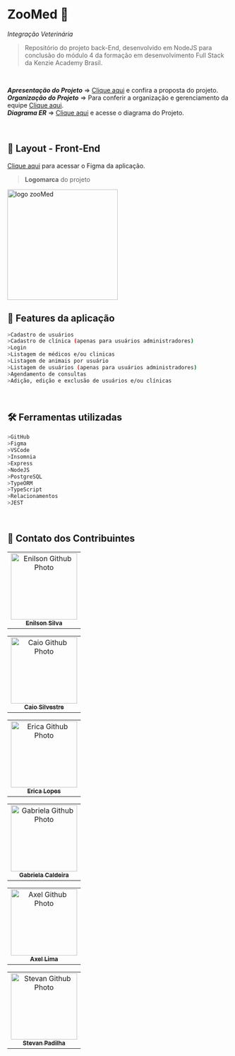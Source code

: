 # ZooMed 🦒
*Integração Veterinária*

> Repositório do projeto back-End, desenvolvido em NodeJS para conclusão do módulo 4 da formação em desenvolvimento Full Stack da Kenzie Academy Brasil.
 <br />
 
***Apresentação do Projeto*** => [Clique aqui](https://view.genial.ly/635fd89346ccea00182e2086/presentation-zoomed) e confira a proposta do projeto.
 <br />
***Organização do Projeto*** => Para conferir a organização e gerenciamento da equipe [Clique aqui](https://trello.com/b/dtoTnoPr/pb-node).
 <br />
***Diagrama ER*** => [Clique aqui](https://lucid.app/lucidchart/2f215970-a742-40ba-a2ef-3c4a3c872e60/edit?invitationId=inv_522ee8cf-8959-4d85-80a2-4d2e2342a943&referringApp=slack&page=0_0#) e acesse o diagrama do Projeto.


&nbsp;
## 💅 Layout - Front-End
[Clique aqui](https://www.figma.com/file/XUX10DMnQ7sAium3HD0xUf/Untitled?node-id=0%3A1) para acessar o Figma da aplicação.

> **Logomarca** do projeto
<img align="center" alt="logo zooMed" height="250" width="250" src="https://i.ibb.co/YkYg13b/Zoo-Med-1.png">

<br />

## 🧱 Features da aplicação
```bash
>Cadastro de usuários
>Cadastro de clínica (apenas para usuários administradores)
>Login
>Listagem de médicos e/ou clinicas
>Listagem de animais por usuário
>Listagem de usuários (apenas para usuários administradores)
>Agendamento de consultas
>Adição, edição e exclusão de usuários e/ou clínicas
```

&nbsp;
## 🛠 Ferramentas utilizadas
```bash
>GitHub
>Figma
>VSCode
>Insomnia
>Express
>NodeJS
>PostgreSQL
>TypeORM
>TypeScript
>Relacionamentos
>JEST
```

&nbsp;
## 🤝 Contato dos Contribuintes

<table>
 <tr>
  <td align="center">
   <a href="https://www.linkedin.com/in/enilson100 ">
    <img src="https://avatars.githubusercontent.com/enilson100 " width="150px;" alt="Enilson Github Photo"/><br>
    <sub>
     <b>Enilson Silva</b>
    </sub>
   </a>
  </td>
 </tr>
</table>

<table>
 <tr>
  <td align="center">
   <a href="https://www.linkedin.com/in/Caio-Silvestre ">
    <img src="https://avatars.githubusercontent.com/Caio-Silvestre " width="150px;" alt="Caio Github Photo"/><br>
    <sub>
     <b>Caio Silvestre</b>
    </sub>
   </a>
  </td>
 </tr>
</table>

<table>
 <tr>
  <td align="center">
   <a href="https://www.linkedin.com/in/ericalopes">
    <img src="https://avatars.githubusercontent.com/erica-lopes" width="150px;" alt="Erica Github Photo"/><br>
    <sub>
     <b>Erica Lopes</b>
    </sub>
   </a>
  </td>
 </tr>
</table>

<table>
 <tr>
  <td align="center">
   <a href="https://www.linkedin.com/in/gabihcaldeira ">
    <img src="https://avatars.githubusercontent.com/gabihcaldeira " width="150px;" alt="Gabriela Github Photo"/><br>
    <sub>
     <b>Gabriela Caldeira</b>
    </sub>
   </a>
  </td>
 </tr>
</table>

<table>
 <tr>
  <td align="center">
   <a href="https://www.linkedin.com/in/Axeellima ">
    <img src="https://avatars.githubusercontent.com/Axeellima " width="150px;" alt="Axel Github Photo"/><br>
    <sub>
     <b>Axel Lima</b>
    </sub>
   </a>
  </td>
 </tr>
</table>


<table>
 <tr>
  <td align="center">
   <a href="https://www.linkedin.com/in/byetevinn ">
    <img src="https://avatars.githubusercontent.com/byetevinn " width="150px;" alt="Stevan Github Photo"/><br>
    <sub>
     <b>Stevan Padilha</b>
    </sub>
   </a>
  </td>
 </tr>
</table>
